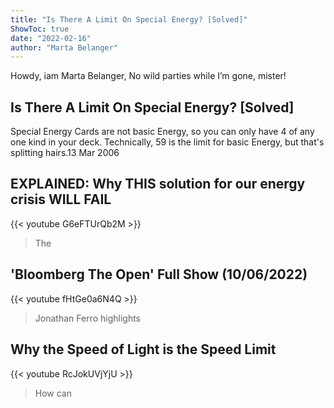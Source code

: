```yaml
---
title: "Is There A Limit On Special Energy? [Solved]"
ShowToc: true 
date: "2022-02-16"
author: "Marta Belanger" 
---
```


Howdy, iam Marta Belanger, No wild parties while I’m gone, mister!
## Is There A Limit On Special Energy? [Solved]
Special Energy Cards are not basic Energy, so you can only have 4 of any one kind in your deck. Technically, 59 is the limit for basic Energy, but that's splitting hairs.13 Mar 2006

## EXPLAINED: Why THIS solution for our energy crisis WILL FAIL
{{< youtube G6eFTUrQb2M >}}
>The

## 'Bloomberg The Open' Full Show (10/06/2022)
{{< youtube fHtGe0a6N4Q >}}
>Jonathan Ferro highlights 

## Why the Speed of Light is the Speed Limit
{{< youtube RcJokUVjYjU >}}
>How can 

